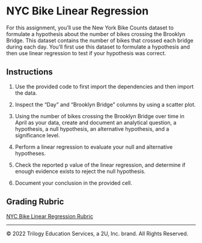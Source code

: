 # NYC Bike Linear Regression

For this assignment, you’ll use the New York Bike Counts dataset to formulate a hypothesis about the number of bikes crossing the Brooklyn Bridge. This dataset contains the number of bikes that crossed each bridge during each day. You’ll first use this dataset to formulate a hypothesis and then use linear regression to test if your hypothesis was correct.

## Instructions

1. Use the provided code to first import the dependencies and then import the data.

2. Inspect the “Day” and “Brooklyn Bridge” columns by using a scatter plot.

3. Using the number of bikes crossing the Brooklyn Bridge over time in April as your data, create and document an analytical question, a hypothesis, a null hypothesis, an alternative hypothesis, and a significance level.

4. Perform a linear regression to evaluate your null and alternative hypotheses.

5. Check the reported p value of the linear regression, and determine if enough evidence exists to reject the null hypothesis.

6. Document your conclusion in the provided cell.

## Grading Rubric

[NYC Bike Linear Regression Rubric](NYC_Bike_Linear_Regression_Rubric.pdf)

---

© 2022 Trilogy Education Services, a 2U, Inc. brand. All Rights Reserved.

